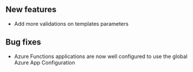 [//]: # (Format this CHANGELOG.md with these titles:)
[//]: # (Breaking changes)
[//]: # (New features)
[//]: # (Bug fixes)
[//]: # (Minor changes)

## New features

- Add more validations on templates parameters

## Bug fixes

- Azure Functions applications are now well configured to use the global Azure App Configuration
